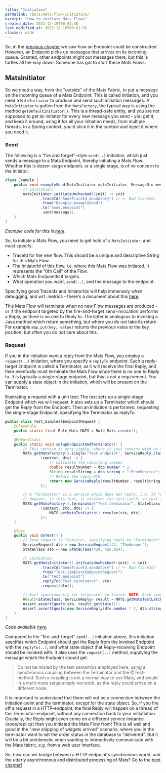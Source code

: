 ```yaml
---
title: "Initiation"
permalink: /docs/mats-flow-initiation/
excerpt: "How to initiate Mats Flows"
created_date: 2022-12-10T00:01:36
last_modified_at: 2022-12-10T00:01:36
classes: wide
---
```



So, in the [previous chapter](/docs/message-oriented-rpc) we saw how an Endpoint could be constructed. However, an Endpoint
picks up messages that arrives on its incoming queue. Granted, other endpoints might put messages there, but this is
turtles all the way down: Someone has got to _start_ these _Mats Flows_.

## MatsInitiator

So we need a way, from the "outside" of the Mats Fabric, to put a message on the incoming queue of a Mats Endpoint. This
is called initiation, and you need a `MatsInitiator` to produce and send such initiation messages. A `MatsInitiator` is
gotten from the `MatsFactory`, the typical way is using the method `getDefaultInitiator()`. This is a thread-safe
entity, and you are not supposed to get an initiator for every new message you send - you get it, and keep it around,
using it for all your initiation needs, from multiple threads. In a Spring context, you'd stick it in the context and
inject it where you need it.

### Send

The following is a "fire and forget"-style `send(..)` initiation, which just sends a message to a Mats Endpoint, thereby
initiating a Mats Flow. Whether this is dozen-stage endpoint, or a single stage, is of no concern to the initiator.

```java
class Example {
    public void exampleSend(MatsInitiator matsInitiator, MessageDto message) {
        // Initiation:
        matsInitiator.initiateUnchecked((init) -> init
                .traceId("SomeTraceId_mandatory") // <- Bad TraceId!
                .from("Example.exampleSend")
                .to("Some.endpoint")
                .send(message));
    }
}
```
_Example code for this is [here](https://github.com/centiservice/mats3/blob/main/mats-api-test/src/test/java/io/mats3/api_test/basics/Test_SimplestSendReceive.java)._

So, to initiate a Mats Flow, you need to get hold of a `MatsInitiator`, and must specify:

* TraceId for the new flow. This should be a unique and descriptive String for this Mats Flow.
* The InitiatorId of this flow, i.e. where this Mats Flow was initiated. It represents the "0th Call" of the Flow.
* Which Mats EndpointId it targets.
* What operation you want, `send(..)`, and the message to the endpoint.

Specifying good TraceIds and InitiatorIds will help immensely when debugging, and wrt. metrics - there's a document
about this [here](https://github.com/centiservice/mats3/blob/main/docs/developing/TraceIdsAndInitiatorIds.md).

This Mats Flow will terminate when no new Flow messages are produced - or if the endpoint targeted by the fire-and-forget
send-invocation performs a Reply, as there is no one to Reply to. The latter is analogous to invoking a Java method
which return something, but where you do not take its return. For example `map.put(key, value)` returns the previous
value at the key position, but often you do not care about this.

### Request

If you in the initiation want a reply from the Mats Flow, you employ a `request(..)` initiation, where you specify a
`replyTo` endpoint. Such a reply-target Endpoint is called a Terminator, as it will receive the final Reply, and then
eventually must terminate the Mats Flow since there is no one to Reply to. It is typically a single-stage endpoint, but
this is not a requirement. You can supply a state object in the initiation, which will be present on the Terminator.

Illustrating a request with a unit test: The test sets up a single-stage Endpoint which we will request. It also sets up
a Terminator which should get the Reply from the Endpoint. Then an initiation is performed, requesting the single-stage
Endpoint, specifying the Terminator as replyTo.

```java
public class Test_SimplestEndpointRequest {
    @ClassRule
    public static final Rule_Mats MATS = Rule_Mats.create();

    @BeforeClass
    public static void setupEndpointAndTerminator() {
        // This service is very simple, where it just returns with an alteration of what it gets input.
        MATS.getMatsFactory().single("Test.endpoint", ServiceReply.class, ServiceRequest.class,
                (context, dto) -> {
                    // Calculate the resulting values
                    double resultNumber = dto.number * 2;
                    String resultString = dto.string + ":FromService";
                    // Return the reply DTO
                    return new ServiceReply(resultNumber, resultString);
                });

        // A "Terminator" is a service which does not reply, i.e. it "consumes" any incoming messages.
        // However, in this test, it resolves the test-latch, so that the main test thread can assert.
        MATS.getMatsFactory().terminator("Test.terminator", StateClass.class, ServiceReply.class,
                (context, sto, dto) -> {
                    MATS.getMatsTestLatch().resolve(sto, dto);
                });
    }

    @Test
    public void doTest() {
        // Send request to "Service", specifying reply to "Terminator".
        ServiceRequest dto = new ServiceRequest(42, "TheAnswer");
        StateClass sto = new StateClass(420, 420.024);

        // Initiation:
        MATS.getMatsInitiator().initiateUnchecked((init) -> init
                .traceId("SomeTraceId_mandatory") // <- Bad TraceId!
                .from("Test.simplestEndpointRequest")
                .to("Test.endpoint")
                .replyTo("Test.terminator", sto)
                .request(dto));

        // Wait synchronously for terminator to finish. NOTE: Such synchronous wait is not a typical Mats flow!
        Result<StateClass, ServiceReply> result = MATS.getMatsTestLatch().waitForResult();
        Assert.assertEquals(sto, result.getState());
        Assert.assertEquals(new ServiceReply(dto.number * 2, dto.string + ":FromService"), result.getData());
    }
}
```
_Code available [here](https://github.com/centiservice/mats3/blob/main/mats-api-test/src/test/java/io/mats3/api_test/basics/Test_SimplestEndpointRequest.java)._

Compared to the "fire-and-forget" `send(..)` initiation above, this initiation specifies which Endpoint should get the
Reply from the invoked Endpoint with the `replyTo(..)`, and what state object that Reply-receiving Endpoint should be
invoked with. It also uses the `request(..)` method, supplying the message which the Endpoint should get.

> Do not be misled by the test semantics employed here, using a synchronous coupling between the Terminator and
> the @Test-method. Such a coupling is not a normal way to use Mats, and would in a multi-node setup simply not work, 
> as the reply could arrive on a different node.

It is important to understand that there will not be a connection between the initiation-point and the terminator,
except for the state object. So, if you fire off a request in a HTTP-endpoint, the final Reply will happen on a thread
of the Terminator-endpoint, without any connection back to your initiatiation. Crucially, the Reply might even come on a
different service instance (node/replica) than you initiated the Mats Flow from! This is all well and good in the "new
shipping of widgets arrived" scenario, where you in the terminator want to set the order status in the database to
"delivered". But it will be a bit problematic when wanting to interactively communicate with the Mats fabric, e.g. from
a web user interface.

So, how can we bridge between a HTTP endpoint's synchronous world, and the utterly asynchronous and distributed
processing of Mats? Go to the [next chapter!](/docs/sync-async-bridge)